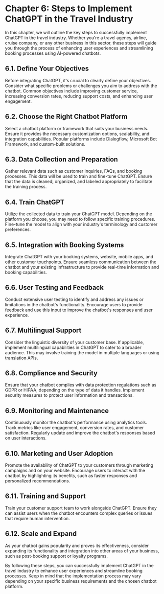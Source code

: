 Chapter 6: Steps to Implement ChatGPT in the Travel Industry
============================================================

In this chapter, we will outline the key steps to successfully implement ChatGPT in the travel industry. Whether you're a travel agency, airline, cruise company, or any other business in this sector, these steps will guide you through the process of enhancing user experiences and streamlining booking processes using AI-powered chatbots.

6.1. Define Your Objectives
---------------------------

Before integrating ChatGPT, it's crucial to clearly define your objectives. Consider what specific problems or challenges you aim to address with the chatbot. Common objectives include improving customer service, increasing conversion rates, reducing support costs, and enhancing user engagement.

6.2. Choose the Right Chatbot Platform
--------------------------------------

Select a chatbot platform or framework that suits your business needs. Ensure it provides the necessary customization options, scalability, and integration capabilities. Popular platforms include Dialogflow, Microsoft Bot Framework, and custom-built solutions.

6.3. Data Collection and Preparation
------------------------------------

Gather relevant data such as customer inquiries, FAQs, and booking processes. This data will be used to train and fine-tune ChatGPT. Ensure that the data is cleaned, organized, and labeled appropriately to facilitate the training process.

6.4. Train ChatGPT
------------------

Utilize the collected data to train your ChatGPT model. Depending on the platform you choose, you may need to follow specific training procedures. Fine-tune the model to align with your industry's terminology and customer preferences.

6.5. Integration with Booking Systems
-------------------------------------

Integrate ChatGPT with your booking systems, website, mobile apps, and other customer touchpoints. Ensure seamless communication between the chatbot and your existing infrastructure to provide real-time information and booking capabilities.

6.6. User Testing and Feedback
------------------------------

Conduct extensive user testing to identify and address any issues or limitations in the chatbot's functionality. Encourage users to provide feedback and use this input to improve the chatbot's responses and user experience.

6.7. Multilingual Support
-------------------------

Consider the linguistic diversity of your customer base. If applicable, implement multilingual capabilities in ChatGPT to cater to a broader audience. This may involve training the model in multiple languages or using translation APIs.

6.8. Compliance and Security
----------------------------

Ensure that your chatbot complies with data protection regulations such as GDPR or HIPAA, depending on the type of data it handles. Implement security measures to protect user information and transactions.

6.9. Monitoring and Maintenance
-------------------------------

Continuously monitor the chatbot's performance using analytics tools. Track metrics like user engagement, conversion rates, and customer satisfaction. Regularly update and improve the chatbot's responses based on user interactions.

6.10. Marketing and User Adoption
---------------------------------

Promote the availability of ChatGPT to your customers through marketing campaigns and on your website. Encourage users to interact with the chatbot by highlighting its benefits, such as faster responses and personalized recommendations.

6.11. Training and Support
--------------------------

Train your customer support team to work alongside ChatGPT. Ensure they can assist users when the chatbot encounters complex queries or issues that require human intervention.

6.12. Scale and Expand
----------------------

As your chatbot gains popularity and proves its effectiveness, consider expanding its functionality and integration into other areas of your business, such as post-booking support or loyalty programs.

By following these steps, you can successfully implement ChatGPT in the travel industry to enhance user experiences and streamline booking processes. Keep in mind that the implementation process may vary depending on your specific business requirements and the chosen chatbot platform.

